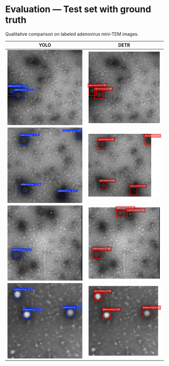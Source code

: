 # Evaluation — Test set with ground truth

Qualitative comparison on labeled adenovirus mini-TEM images.

| YOLO | DETR |
|------|------|
| <img src="images/Evaluation/Yolo/4_patch_1.jpg" width="400"/> | <img src="images/Evaluation/Detr/pred_35.png" width="400"/> |
| <img src="images/Evaluation/Yolo/4_patch_5.jpg" width="400"/> | <img src="images/Evaluation/Detr/pred_36.png" width="400"/> |
| <img src="images/Evaluation/Yolo/5_patch_6.jpg" width="400"/> | <img src="images/Evaluation/Detr/pred_38.png" width="400"/> |
| <img src="images/Evaluation/Yolo/6_patch_1.jpg" width="400"/> | <img src="images/Evaluation/Detr/pred_39.png" width="400"/> |
